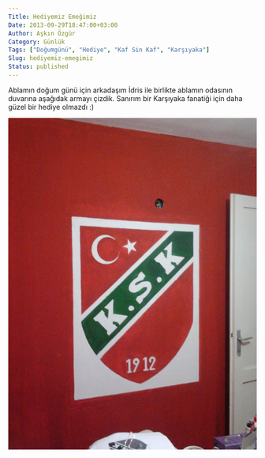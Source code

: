 ```yaml
---
Title: Hediyemiz Emeğimiz
Date: 2013-09-29T18:47:00+03:00
Author: Aşkın Özgür
Category: Günlük
Tags: ["Doğumgünü", "Hediye", "Kaf Sin Kaf", "Karşıyaka"]
Slug: hediyemiz-emegimiz
Status: published
---
```


Ablamın doğum günü için arkadaşım İdris ile birlikte ablamın odasının duvarına aşağıdak armayı çizdik. Sanırım bir Karşıyaka fanatiği için daha güzel bir hediye olmazdı :)

[![Kaf Sin Kaf](/uploads/2013/09/kafsinkaf-768x1024.jpg)](/uploads/2013/09/kafsinkaf.jpg)
